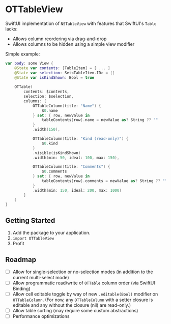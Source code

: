 # OTTableView

SwiftUI implementation of `NSTableView` with features that SwiftUI's `Table` lacks:

- Allows column reordering via drag-and-drop
- Allows columns to be hidden using a simple view modifier

Simple example:

```swift
var body: some View {
    @State var contents: [TableItem] = [ ... ]
    @State var selection: Set<TableItem.ID> = []
    @State var isKindShown: Bool = true
    
    OTTable(
        contents: $contents,
        selection: $selection,
        columns: [
            OTTableColumn(title: "Name") { 
                $0.name
            } set: { row, newValue in
                tableContents[row].name = newValue as? String ?? ""
            }
            .width(150),

            OTTableColumn(title: "Kind (read-only)") { 
                $0.kind
            }
            .visible(isKindShown)
            .width(min: 50, ideal: 100, max: 150),

            OTTableColumn(title: "Comments") { 
                $0.comments
            } set: { row, newValue in
                tableContents[row].comments = newValue as? String ?? ""
            }
            .width(min: 150, ideal: 200, max: 1000)
        ]
    )
}
```

## Getting Started

1. Add the package to your application.
2. `import OTTableView`
3. Profit

## Roadmap

- [ ] Allow for single-selection or no-selection modes (in addition to the current multi-select mode)
- [ ] Allow programmatic read/write of `OTTable` column order (via SwiftUI Binding)
- [ ] Allow cell editable toggle by way of new `.editable(Bool)` modifier on `OTTableColumn`. (For now, any `OTTableColumn` with a setter closure is editable and any without the closure (nil) are read-only.)
- [ ] Allow table sorting (may require some custom abstractions)
- [ ] Performance optimizations

